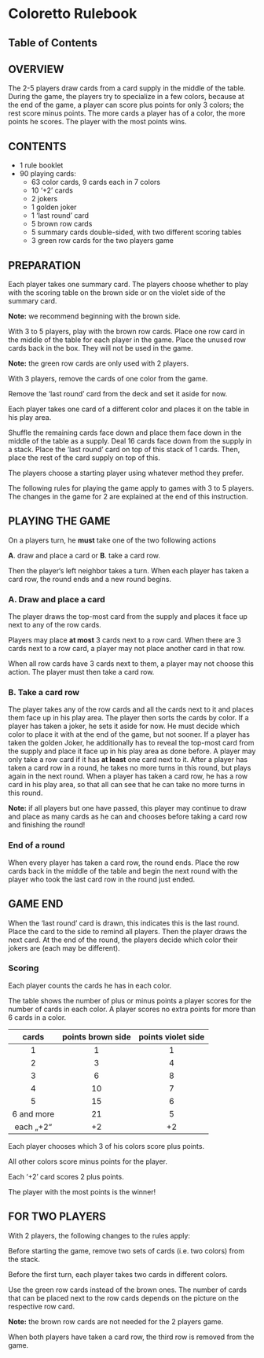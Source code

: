 # Coloretto Rulebook

## Table of Contents

## OVERVIEW

The 2-5 players draw cards from a card supply in the middle of the table. During the game, the players try to specialize in a few colors, because at the end of the game, a player can score plus points for only 3 colors; the rest score minus points. The more cards a player has of a color, the more points he scores. The player with the most points wins.

## CONTENTS

* 1 rule booklet
* 90 playing cards:
  * 63 color cards, 9 cards each in 7 colors
  * 10 ‘+2’ cards
  * 2 jokers
  * 1 golden joker
  * 1 ‘last round’ card
  * 5 brown row cards
  * 5 summary cards double-sided, with two different scoring tables
  * 3 green row cards for the two players game

## PREPARATION

Each player takes one summary card. The players choose whether to play with the scoring table on the brown side or on the violet side of the summary card.

**Note:** we recommend beginning with the brown side.

With 3 to 5 players, play with the brown row cards. Place one row card in the middle of the table for each player in the game. Place the unused row cards back in the box. They will not be used in the game.

**Note:** the green row cards are only used with 2 players.

With 3 players, remove the cards of one color from the game.

Remove the ‘last round’ card from the deck and set it aside for now.

Each player takes one card of a different color and places it on the table in his play area.

Shuffle the remaining cards face down and place them face down in the middle of the table as a supply. Deal 16 cards face down from the supply in a stack. Place the ‘last round’ card on top of this stack of 1 cards. Then, place the rest of the card supply on top of this.

The players choose a starting player using whatever method they prefer.

The following rules for playing the game apply to games with 3 to 5 players. The changes in the game for 2 are explained at the end of this instruction.

## PLAYING THE GAME

On a players turn, he **must** take one of the two following actions

**A**. draw and place a card or **B**. take a card row.

Then the player‘s left neighbor takes a turn. When each player has taken a card row, the round ends and a new round begins.

### A. Draw and place a card

The player draws the top-most card from the supply and places it face up next to any of the row cards.

Players may place **at most** 3 cards next to a row card. When there are 3 cards next to a row card, a player may not place another card in that row.

When all row cards have 3 cards next to them, a player may not choose this action. The player must then take a card row.

### B. Take a card row

The player takes any of the row cards and all the cards next to it and places them face up in his play area. The player then sorts the cards by color. If a player has taken a joker, he sets it aside for now. He must decide which color to place it with at the end of the game, but not sooner. If a player has taken the golden Joker, he additionally has to reveal the top-most card from the supply and place it face up in his play area as done before. A player may only take a row card if it has **at least** one card next to it. After a player has taken a card row in a round, he takes no more turns in this round, but plays again in the next round. When a player has taken a card row, he has a row card in his play area, so that all can see that he can take no more turns in this round.

**Note:** if all players but one have passed, this player may continue to draw and place as many cards as he can and chooses before taking a card row and finishing the round!

### End of a round

When every player has taken a card row, the round ends. Place the row cards back in the middle of the table and begin the next round with the player who took the last card row in the round just ended.

## GAME END

When the ‘last round’ card is drawn, this indicates this is the last round. Place the card to the side to remind all players. Then the player draws the next card. At the end of the round, the players decide which color their jokers are (each may be different).

### Scoring

Each player counts the cards he has in each color.

The table shows the number of plus or minus points a player scores for the number of cards in each color. A player scores no extra points for more than 6 cards in a color.

  | cards | points brown side | points violet side |
  |:-----:|:-----------------:|:------------------:|
  | 1 | 1 | 1 |
  | 2 | 3 | 4 |
  | 3 | 6 | 8 |
  | 4 | 10 | 7 |
  | 5 | 15 | 6 |
  | 6 and more | 21 | 5 |
  | each „+2“ | +2 | +2 |

Each player chooses which 3 of his colors score plus points.

All other colors score minus points for the player.

Each ‘+2’ card scores 2 plus points.

The player with the most points is the winner!

## FOR TWO PLAYERS

With 2 players, the following changes to the rules apply:

Before starting the game, remove two sets of cards (i.e. two colors) from the stack.

Before the first turn, each player takes two cards in different colors.

Use the green row cards instead of the brown ones. The number of cards that can be placed next to the row cards depends on the picture on the respective row card.

**Note:** the brown row cards are not needed for the 2 players game.

When both players have taken a card row, the third row is removed from the game.
